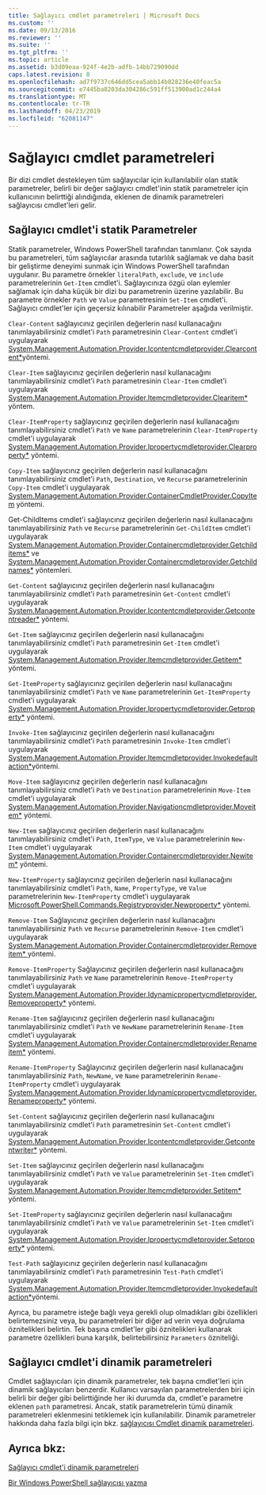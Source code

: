 ```yaml
---
title: Sağlayıcı cmdlet parametreleri | Microsoft Docs
ms.custom: ''
ms.date: 09/13/2016
ms.reviewer: ''
ms.suite: ''
ms.tgt_pltfrm: ''
ms.topic: article
ms.assetid: b3d09eaa-924f-4e2b-adfb-14bb729090dd
caps.latest.revision: 8
ms.openlocfilehash: ad7f9737c646dd5cea5abb14b828236e40feac5a
ms.sourcegitcommit: e7445ba8203da304286c591ff513900ad1c244a4
ms.translationtype: MT
ms.contentlocale: tr-TR
ms.lasthandoff: 04/23/2019
ms.locfileid: "62081147"
---
```

# <a name="provider-cmdlet-parameters"></a>Sağlayıcı cmdlet parametreleri

Bir dizi cmdlet destekleyen tüm sağlayıcılar için kullanılabilir olan statik parametreler, belirli bir değer sağlayıcı cmdlet'inin statik parametreler için kullanıcının belirttiği alındığında, eklenen de dinamik parametreleri sağlayıcısı cmdlet'leri gelir.

## <a name="provider-cmdlet-static-parameters"></a>Sağlayıcı cmdlet'i statik Parametreler

Statik parametreler, Windows PowerShell tarafından tanımlanır. Çok sayıda bu parametreleri, tüm sağlayıcılar arasında tutarlılık sağlamak ve daha basit bir geliştirme deneyimi sunmak için Windows PowerShell tarafından uygulanır. Bu parametre örnekler `literalPath`, `exclude`, ve `include` parametrelerinin `Get-Item` cmdlet'i. Sağlayıcınıza özgü olan eylemler sağlamak için daha küçük bir dizi bu parametrenin üzerine yazılabilir. Bu parametre örnekler `Path` ve `Value` parametresinin `Set-Item` cmdlet'i. Sağlayıcı cmdlet'ler için geçersiz kılınabilir Parametreler aşağıda verilmiştir.

`Clear-Content` sağlayıcınız geçirilen değerlerin nasıl kullanacağını tanımlayabilirsiniz cmdlet'i `Path` parametresinin `Clear-Content` cmdlet'i uygulayarak [System.Management.Automation.Provider.Icontentcmdletprovider.Clearcontent*](/dotnet/api/System.Management.Automation.Provider.IContentCmdletProvider.ClearContent)yöntemi.

`Clear-Item` sağlayıcınız geçirilen değerlerin nasıl kullanacağını tanımlayabilirsiniz cmdlet'i `Path` parametresinin `Clear-Item` cmdlet'i uygulayarak [System.Management.Automation.Provider.Itemcmdletprovider.Clearitem*](/dotnet/api/System.Management.Automation.Provider.ItemCmdletProvider.ClearItem) yöntem.

`Clear-ItemProperty` sağlayıcınız geçirilen değerlerin nasıl kullanacağını tanımlayabilirsiniz cmdlet'i `Path` ve `Name` parametrelerinin `Clear-ItemProperty` cmdlet'i uygulayarak [ System.Management.Automation.Provider.Ipropertycmdletprovider.Clearproperty*](/dotnet/api/System.Management.Automation.Provider.IPropertyCmdletProvider.ClearProperty) yöntemi.

`Copy-Item` sağlayıcınız geçirilen değerlerin nasıl kullanacağını tanımlayabilirsiniz cmdlet'i `Path`, `Destination`, ve `Recurse` parametrelerinin `Copy-Item` cmdlet'i uygulayarak [ System.Management.Automation.Provider.ContainerCmdletProvider.CopyItem](/dotnet/api/System.Management.Automation.Provider.ContainerCmdletProvider.CopyItem) yöntemi.

Get-ChildItems cmdlet'i sağlayıcınız geçirilen değerlerin nasıl kullanacağını tanımlayabilirsiniz `Path` ve `Recurse` parametrelerinin `Get-ChildItem` cmdlet'i uygulayarak [ System.Management.Automation.Provider.Containercmdletprovider.Getchilditems*](/dotnet/api/System.Management.Automation.Provider.ContainerCmdletProvider.GetChildItems) ve [System.Management.Automation.Provider.Containercmdletprovider.Getchildnames*](/dotnet/api/System.Management.Automation.Provider.ContainerCmdletProvider.GetChildNames) yöntemleri.

`Get-Content` sağlayıcınız geçirilen değerlerin nasıl kullanacağını tanımlayabilirsiniz cmdlet'i `Path` parametresinin `Get-Content` cmdlet'i uygulayarak [System.Management.Automation.Provider.Icontentcmdletprovider.Getcontentreader*](/dotnet/api/System.Management.Automation.Provider.IContentCmdletProvider.GetContentReader) yöntemi.

`Get-Item` sağlayıcınız geçirilen değerlerin nasıl kullanacağını tanımlayabilirsiniz cmdlet'i `Path` parametresinin `Get-Item` cmdlet'i uygulayarak [System.Management.Automation.Provider.Itemcmdletprovider.Getitem*](/dotnet/api/System.Management.Automation.Provider.ItemCmdletProvider.GetItem) yöntemi.

`Get-ItemProperty` sağlayıcınız geçirilen değerlerin nasıl kullanacağını tanımlayabilirsiniz cmdlet'i `Path` ve `Name` parametrelerinin `Get-ItemProperty` cmdlet'i uygulayarak [ System.Management.Automation.Provider.Ipropertycmdletprovider.Getproperty*](/dotnet/api/System.Management.Automation.Provider.IPropertyCmdletProvider.GetProperty) yöntemi.

`Invoke-Item` sağlayıcınız geçirilen değerlerin nasıl kullanacağını tanımlayabilirsiniz cmdlet'i `Path` parametresinin `Invoke-Item` cmdlet'i uygulayarak [System.Management.Automation.Provider.Itemcmdletprovider.Invokedefaultaction*](/dotnet/api/System.Management.Automation.Provider.ItemCmdletProvider.InvokeDefaultAction)yöntemi.

`Move-Item` sağlayıcınız geçirilen değerlerin nasıl kullanacağını tanımlayabilirsiniz cmdlet'i `Path` ve `Destination` parametrelerinin `Move-Item` cmdlet'i uygulayarak [ System.Management.Automation.Provider.Navigationcmdletprovider.Moveitem*](/dotnet/api/System.Management.Automation.Provider.NavigationCmdletProvider.MoveItem) yöntemi.

`New-Item` sağlayıcınız geçirilen değerlerin nasıl kullanacağını tanımlayabilirsiniz cmdlet'i `Path`, `ItemType`, ve `Value` parametrelerinin `New-Item` cmdlet'i uygulayarak [ System.Management.Automation.Provider.Containercmdletprovider.Newitem*](/dotnet/api/System.Management.Automation.Provider.ContainerCmdletProvider.NewItem) yöntemi.

`New-ItemProperty` sağlayıcınız geçirilen değerlerin nasıl kullanacağını tanımlayabilirsiniz cmdlet'i `Path`, `Name`, `PropertyType`, ve `Value` parametrelerinin `New-ItemProperty` cmdlet'i uygulayarak [ Microsoft.PowerShell.Commands.Registryprovider.Newproperty*](/dotnet/api/Microsoft.PowerShell.Commands.RegistryProvider.NewProperty) yöntemi.

`Remove-Item` Sağlayıcınız geçirilen değerlerin nasıl kullanacağını tanımlayabilirsiniz `Path` ve `Recurse` parametrelerinin `Remove-Item` cmdlet'i uygulayarak [System.Management.Automation.Provider.Containercmdletprovider.Removeitem* ](/dotnet/api/System.Management.Automation.Provider.ContainerCmdletProvider.RemoveItem) yöntemi.

`Remove-ItemProperty` Sağlayıcınız geçirilen değerlerin nasıl kullanacağını tanımlayabilirsiniz `Path` ve `Name` parametrelerinin `Remove-ItemProperty` cmdlet'i uygulayarak [ System.Management.Automation.Provider.Idynamicpropertycmdletprovider.Removeproperty*](/dotnet/api/System.Management.Automation.Provider.IDynamicPropertyCmdletProvider.RemoveProperty) yöntemi.

`Rename-Item` sağlayıcınız geçirilen değerlerin nasıl kullanacağını tanımlayabilirsiniz cmdlet'i `Path` ve `NewName` parametrelerinin `Rename-Item` cmdlet'i uygulayarak [ System.Management.Automation.Provider.Containercmdletprovider.Renameitem*](/dotnet/api/System.Management.Automation.Provider.ContainerCmdletProvider.RenameItem) yöntemi.

`Rename-ItemProperty` Sağlayıcınız geçirilen değerlerin nasıl kullanacağını tanımlayabilirsiniz `Path`, `NewName`, ve `Name` parametrelerinin `Rename-ItemProperty` cmdlet'i uygulayarak [ System.Management.Automation.Provider.Idynamicpropertycmdletprovider.Renameproperty*](/dotnet/api/System.Management.Automation.Provider.IDynamicPropertyCmdletProvider.RenameProperty) yöntemi.

`Set-Content` sağlayıcınız geçirilen değerlerin nasıl kullanacağını tanımlayabilirsiniz cmdlet'i `Path` parametresinin `Set-Content` cmdlet'i uygulayarak [System.Management.Automation.Provider.Icontentcmdletprovider.Getcontentwriter*](/dotnet/api/System.Management.Automation.Provider.IContentCmdletProvider.GetContentWriter) yöntemi.

`Set-Item` sağlayıcınız geçirilen değerlerin nasıl kullanacağını tanımlayabilirsiniz cmdlet'i `Path` ve `Value` parametrelerinin `Set-Item` cmdlet'i uygulayarak [System.Management.Automation.Provider.Itemcmdletprovider.Setitem* ](/dotnet/api/System.Management.Automation.Provider.ItemCmdletProvider.SetItem) yöntemi.

`Set-ItemProperty` sağlayıcınız geçirilen değerlerin nasıl kullanacağını tanımlayabilirsiniz cmdlet'i `Path` ve `Value` parametrelerinin `Set-Item` cmdlet'i uygulayarak [ System.Management.Automation.Provider.Ipropertycmdletprovider.Setproperty*](/dotnet/api/System.Management.Automation.Provider.IPropertyCmdletProvider.SetProperty) yöntemi.

`Test-Path` sağlayıcınız geçirilen değerlerin nasıl kullanacağını tanımlayabilirsiniz cmdlet'i `Path` parametresinin `Test-Path` cmdlet'i uygulayarak [System.Management.Automation.Provider.Itemcmdletprovider.Invokedefaultaction*](/dotnet/api/System.Management.Automation.Provider.ItemCmdletProvider.InvokeDefaultAction)yöntemi.

Ayrıca, bu parametre isteğe bağlı veya gerekli olup olmadıkları gibi özellikleri belirtemezsiniz veya, bu parametreleri bir diğer ad verin veya doğrulama öznitelikleri belirtin. Tek başına cmdlet'ler gibi öznitelikleri kullanarak parametre özellikleri buna karşılık, belirtebilirsiniz `Parameters` özniteliği.

## <a name="provider-cmdlet-dynamic-parameters"></a>Sağlayıcı cmdlet'i dinamik parametreleri

Cmdlet sağlayıcıları için dinamik parametreler, tek başına cmdlet'leri için dinamik sağlayıcıları benzerdir. Kullanıcı varsayılan parametrelerden biri için belirli bir değer gibi belirttiğinde her iki durumda da, cmdlet'e parametre eklenen `path` parametresi. Ancak, statik parametrelerin tümü dinamik parametreleri eklenmesini tetiklemek için kullanılabilir. Dinamik parametreler hakkında daha fazla bilgi için bkz. [sağlayıcısı Cmdlet dinamik parametreleri](./provider-cmdlet-dynamic-parameters.md).

## <a name="see-also"></a>Ayrıca bkz:

[Sağlayıcı cmdlet'i dinamik parametreleri](./provider-cmdlet-dynamic-parameters.md)

[Bir Windows PowerShell sağlayıcısı yazma](./writing-a-windows-powershell-provider.md)